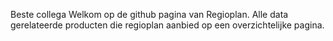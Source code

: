 Beste collega
Welkom op de github pagina van Regioplan.
Alle data gerelateerde producten die regioplan aanbied op een overzichtelijke pagina.

<!---
regioplan-adam/regioplan-adam is a ✨ special ✨ repository because its `README.md` (this file) appears on your GitHub profile.
You can click the Preview link to take a look at your changes.
--->
